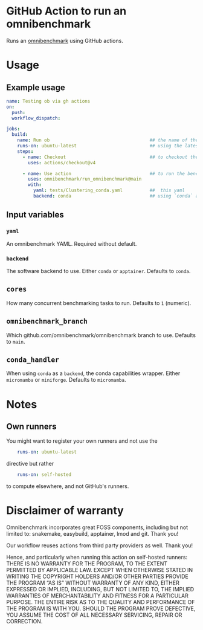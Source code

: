 # GitHub Action to run an omnibenchmark

Runs an [omnibenchmark](https://omnibenchmark.org) using GitHub actions.

# Usage

## Example usage

```yaml
name: Testing ob via gh actions
on:
  push:
  workflow_dispatch:

jobs:
  build:
    name: Run ob                                     ## the name of the run
    runs-on: ubuntu-latest                           ## using the latest ubuntu(docker) GH runner
    steps:
      - name: Checkout                               ## to checkout the tested repo
        uses: actions/checkout@v4

      - name: Use action                             ## to run the benchmark specified within... 
        uses: omnibenchmark/run_omnibenchmark@main
        with:
          yaml: tests/Clustering_conda.yaml          ##  this yaml
          backend: conda                             ## using `conda` as software management strategy
```

## Input variables

### `yaml`

An omnibenchmark YAML. Required without default.

### `backend`

The software backend to use. Either `conda` or `apptainer`. Defaults to `conda`.

## `cores`

How many concurrent benchmarking tasks to run. Defaults to `1` (numeric).

## `omnibenchmark_branch`

Which github.com/omnibenchmark/omnibenchmark branch to use. Defaults to `main`.

## `conda_handler`

When using `conda` as a `backend`, the conda capabilities wrapper. Either `micromamba` or `miniforge`. Defaults to `micromamba`.

# Notes

## Own runners

You might want to register your own runners and not use the 

```yaml
    runs-on: ubuntu-latest
```

directive but rather

```yaml
    runs-on: self-hosted
```

to compute elsewhere, and not GitHub's runners.

# Disclaimer of warranty

Omnibenchmark incorporates great FOSS components, including but not limited to: snakemake, easybuild, apptainer, lmod and git. Thank you!

Our workflow reuses actions from third party providers as well. Thank you!

Hence, and particularly when running this action on self-hosted runners: THERE IS NO WARRANTY FOR THE PROGRAM, TO THE EXTENT PERMITTED BY APPLICABLE LAW. EXCEPT WHEN OTHERWISE STATED IN WRITING THE COPYRIGHT HOLDERS AND/OR OTHER PARTIES PROVIDE THE PROGRAM “AS IS” WITHOUT WARRANTY OF ANY KIND, EITHER EXPRESSED OR IMPLIED, INCLUDING, BUT NOT LIMITED TO, THE IMPLIED WARRANTIES OF MERCHANTABILITY AND FITNESS FOR A PARTICULAR PURPOSE. THE ENTIRE RISK AS TO THE QUALITY AND PERFORMANCE OF THE PROGRAM IS WITH YOU. SHOULD THE PROGRAM PROVE DEFECTIVE, YOU ASSUME THE COST OF ALL NECESSARY SERVICING, REPAIR OR CORRECTION.
